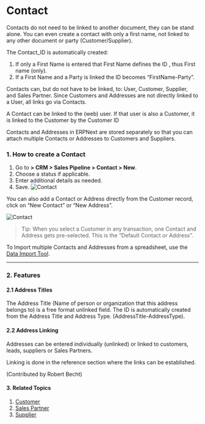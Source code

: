 <!-- add-breadcrumbs -->
# Contact

Contacts do not need to be linked to another document, they can be stand alone. You can even create a contact with only a first name, not linked to any other document or party (Customer/Supplier).

The Contact_ID is automatically created:

1. If only a First Name is entered that First Name defines the ID , thus First name (only).
2. If a First Name and a Party is linked the ID becomes “FirstName-Party”.
 
Contacts can, but do not have to be linked, to:  User, Customer, Supplier, and Sales Partner. Since Customers and Addresses are not directly linked to a User, all links go via Contacts.

A Contact can be linked to the (web) user. If that user is also a Customer, it is linked to the Customer by the Customer ID

Contacts and Addresses in ERPNext are stored separately so that you can
attach multiple Contacts or Addresses to Customers and Suppliers.

### 1. How to create a Contact

1. Go to **> CRM > Sales Pipeline > Contact > New**.
2. Choose a status if applicable.
3. Enter additional details as needed.
4. Save.
    <img class="screenshot" alt="Contact" src="{{docs_base_url}}/assets/img/crm/contact.png">

You can also add a Contact or Address directly from the Customer record, click on “New Contact” or “New Address”.

<img class="screenshot" alt="Contact" src="{{docs_base_url}}/assets/img/crm/contact-from-cust.png">

> Tip: When you select a Customer in any transaction, one Contact and Address
gets pre-selected. This is the “Default Contact or Address”.

To Import multiple Contacts and Addresses from a spreadsheet, use the [Data Import Tool](/docs/user/manual/en/setting-up/data/data-import).

---
### 2. Features
#### 2.1 Address Titles

The Address Title (Name of person or organization that this address belongs to) is a free format unlinked field. The ID is automatically created from the Address Title and Address Type. (AddressTitle-AddressType).

#### 2.2 Address Linking

Addresses can be entered individually (unlinked)  or linked to customers, leads, suppliers or Sales Partners. 

Linking is done in the reference section where the links can be established.

(Contributed by Robert Becht)

#### 3. Related Topics
1. [Customer](/docs/user/manual/en/CRM/customer)
1. [Sales Partner](/docs/user/manual/en/selling)
1. [Supplier](/docs/user/manual/en/buying)
